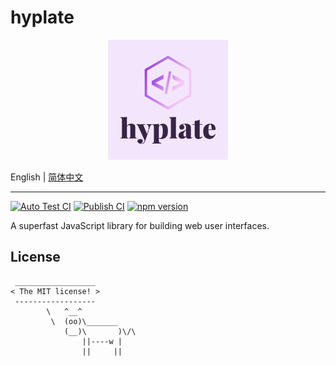 # hyplate

<div align="center">
  <img src="./logo.svg" width="192" height="192" />
</div>

English | [简体中文](./README.zh-CN.md)

---

[![Auto Test CI](https://github.com/DarrenDanielDay/hyplate/actions/workflows/test.yml/badge.svg)](https://github.com/DarrenDanielDay/hyplate/actions/) [![Publish CI](https://github.com/DarrenDanielDay/hyplate/actions/workflows/publish.yml/badge.svg)](https://github.com/DarrenDanielDay/hyplate/actions/) [![npm version](https://badge.fury.io/js/hyplate.svg)](https://badge.fury.io/js/hyplate)

A superfast JavaScript library for building web user interfaces.

## License

```text
 __________________
< The MIT license! >
 ------------------
        \   ^__^
         \  (oo)\_______
            (__)\       )\/\
                ||----w |
                ||     ||
```
